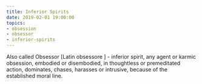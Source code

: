 ```yaml
---
title: Inferior Spirits
date: 2019-02-01 19:00:00
topics:
- obsession
- obsessor
- inferior-spirits
---
```


Also called Obsessor [Latin obsessore ] - inferior spirit, any agent or karmic obsession, 
embodied or disembodied, in thoughtless or premeditated action, dominates, chases, 
harasses or intrusive, because of the established moral line.

